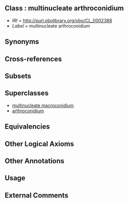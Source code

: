 
## Class : multinucleate arthroconidium

 * *IRI* = http://purl.obolibrary.org/obo/CL_0002388
 * *Label* = multinucleate arthroconidium

## Synonyms


## Cross-references


## Subsets


## Superclasses

 * [multinucleate macroconidium](../../CL/86/CL_0002386.md)
 * [arthroconidium](../../CL/87/CL_0002387.md)

## Equivalencies


## Other Logical Axioms


## Other Annotations


## Usage


## External Comments

